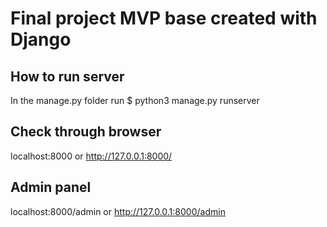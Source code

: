 # Final project MVP base created with Django
## How to run server
In the manage.py folder run $ python3 manage.py runserver
## Check through browser
localhost:8000 or http://127.0.0.1:8000/
## Admin panel
localhost:8000/admin or http://127.0.0.1:8000/admin
